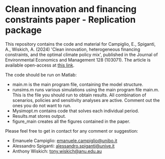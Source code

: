 # Clean innovation and financing constraints paper - Replication package

This repository contains the code and material for Campiglio, E., Spiganti, A., Wiskich, A. (2024) 'Clean innovation, heterogeneous financing constraints, and the optimal climate policy mix', published in the Journal of Environmental Economics and Management 128 (103071). The article is available open-access at [this link](https://doi.org/10.1016/j.jeem.2024.103071).

The code should be run on Matlab:
- main.m is the main program file, containing the model structure.
- runsims.m runs various simulations using the main program file main.m. This is the file you should run to obtain results. All combination of scenarios, policies and sensitivity analyses are active. Comment out the ones you do not want to run. 
- Mysimopt.m contains code that solves each individual period.
- Results.mat stores output.
- figure_main creates all the figures contained in the paper.

Please feel free to get in contact for any comment or suggestion: 
- Emanuele Campiglio: emanuele.campiglio@unibo.it
- Alessandro Spiganti: alessandro.spiganti@unive.it
- Anthony Wiskich: tony.wiskich@anu.edu.au

